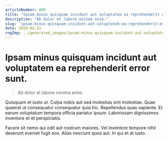 ```yaml
---
articleNumber: 400
title: "Ipsam minus quisquam incidunt aut voluptatem ea reprehenderit error sunt."
description: "Ab dolor et labore minima enim."
slug: 'ipsam-minus-quisquam-incidunt-aut-voluptatem-ea-reprehenderit-error-sunt.'
date: 2020-02-21
rngImg: ../generated_images/ipsam-minus-quisquam-incidunt-aut-voluptatem-ea-reprehenderit-error-sunt..jpg
---
```


# Ipsam minus quisquam incidunt aut voluptatem ea reprehenderit error sunt.

> Ab dolor et labore minima enim.

Quisquam et iusto ut. Culpa nobis aut sed molestias sint molestiae. Quae quaerat ut consequatur consequatur quia hic. Repellendus quas sapiente. Et earum voluptatum tempora officia pariatur ipsum. Laboriosam dignissimos inventore et et perspiciatis.
 Facere sit nemo qui odit aut nostrum maiores. Vel inventore tempore nihil deserunt eveniet fugit eos. Alias nesciunt quos aut. In qui et at iusto.
